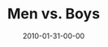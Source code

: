 ---
layout: message
category: message
series: "Manly"
title: "Men vs. Boys"
date: 2010-01-31-00-00
message_id: 599
sc-permalink-url: "http://soundcloud.com/crdschurch/men-vs-boys"
audio: "http://s3.amazonaws.com/crossroads-media/messages/audio/Manly1.mp3"
audio-duration: "38:45"
description: "Brian Tome talks about the five things that separate men from boys."
video: "http://s3.amazonaws.com/crossroads-media/messages/video/Manly1.mp4"
video-duration: "38:45"
yt-video-id: "9o7_5cuZwAg"
video-image: "http://s3.amazonaws.com/crossroads-media/images/Manly1-Still.jpg"
program: "http://s3.amazonaws.com/crossroads-media/documents/01_30-31_10Program.pdf"
tag: 
 - men
 - tome
 - manly
explicit: false
---